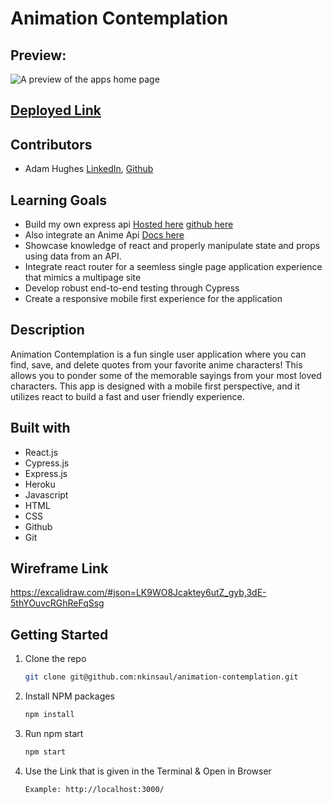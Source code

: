 # Animation Contemplation

## Preview:
![A preview of the apps home page](https://user-images.githubusercontent.com/36003417/222986579-9b94af3b-1660-4b2c-b741-7702a641a1a3.png)

## [Deployed Link](https://animation-contemplation.herokuapp.com/)

## Contributors
- Adam Hughes [LinkedIn](https://www.linkedin.com/in/front-end-adam/), [Github](https://github.com/ajh0050)<br>

## Learning Goals
- Build my own express api [Hosted here](https://animation-contemplation-api.fly.dev/characters) [github here](https://github.com/ajh0050/animation-contemplation-api)
- Also integrate an Anime Api [Docs here](https://animechan.vercel.app/)
- Showcase knowledge of react and properly manipulate state and props using data from an API.
- Integrate react router for a seemless single page application experience that mimics a multipage site
- Develop robust end-to-end testing through Cypress
- Create a responsive mobile first experience for the application

## Description
Animation Contemplation is a fun single user application where you can find, save, and delete quotes from your favorite anime characters! This allows you to ponder some of the memorable sayings from your most loved characters. This app is designed with a mobile first perspective, and it utilizes react to build a fast and user friendly experience. 

## Built with
- React.js
- Cypress.js
- Express.js
- Heroku
- Javascript
- HTML
- CSS
- Github
- Git

## Wireframe Link
https://excalidraw.com/#json=LK9WO8Jcaktey6utZ_gyb,3dE-5thYOuvcRGhReFqSsg 

## Getting Started
1. Clone the repo
   ```sh
   git clone git@github.com:nkinsaul/animation-contemplation.git
   ```
2. Install NPM packages
   ```sh
   npm install
   ```
3. Run npm start
   ```sh
   npm start
   ```
4. Use the Link that is given in the Terminal & Open in Browser
   ```sh
   Example: http://localhost:3000/
   ```
